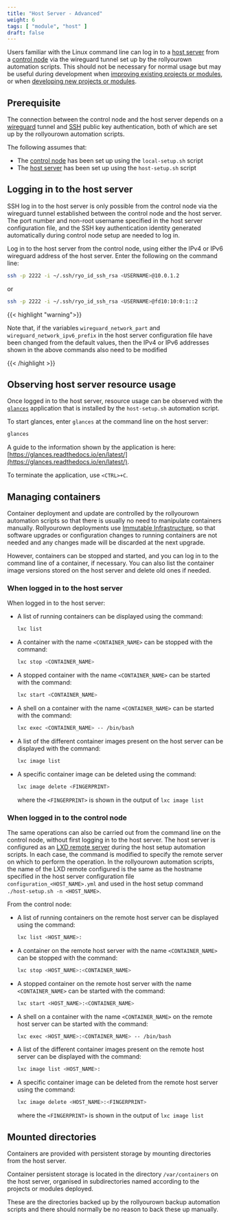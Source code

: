 ```yaml
---
title: "Host Server - Advanced"
weight: 6
tags: [ "module", "host" ]
draft: false
---
```

<!--
SPDX-FileCopyrightText: 2022 Wilfred Nicoll <xyzroller@rollyourown.xyz>
SPDX-License-Identifier: CC-BY-SA-4.0
-->

Users familiar with the Linux command line can log in to a [host server](/rollyourown/how_to_use/host_server) from a [control node](/rollyourown/how_to_use/control_node) via the wireguard tunnel set up by the rollyourown automation scripts. This should not be necessary for normal usage but may be useful during development when [improving existing projects or modules](/collaborate/existing_projects_and_modules), or when [developing new projects or modules](/collaborate/new_projects_and_modules).

<!--more-->

## Prerequisite

The connection between the control node and the host server depends on a [wireguard](https://www.wireguard.com/) tunnel and [SSH](https://en.wikipedia.org/wiki/Secure_Shell) public key authentication, both of which are set up by the rollyourown automation scripts.

 The following assumes that:

- The [control node](/rollyourown/projects/control_node/) has been set up using the `local-setup.sh` script
- The [host server](/rollyourown/projects/host_server/) has been set up using the `host-setup.sh` script

## Logging in to the host server

SSH log in to the host server is only possible from the control node via the wireguard tunnel established between the control node and the host server. The port number and non-root username specified in the host server configuration file, and the SSH key authentication identity generated automatically during control node setup are needed to log in.

Log in to the host server from the control node, using either the IPv4 or IPv6 wireguard address of the host server. Enter the following on the command line:

```bash
ssh -p 2222 -i ~/.ssh/ryo_id_ssh_rsa <USERNAME>@10.0.1.2
```

or

```bash
ssh -p 2222 -i ~/.ssh/ryo_id_ssh_rsa <USERNAME>@fd10:10:0:1::2
```

{{< highlight "warning">}}

Note that, if the variables `wireguard_network_part` and `wireguard_network_ipv6_prefix` in the host server configuration file have been changed from the default values, then the IPv4 or IPv6 addresses shown in the above commands also need to be modified

{{< /highlight >}}

## Observing host server resource usage

Once logged in to the host server, resource usage can be observed with the [`glances`](https://nicolargo.github.io/glances/) application that is installed by the `host-setup.sh` automation script.

To start glances, enter `glances` at the command line on the host server:

```bash
glances
```

A guide to the information shown by the application is here: [https://glances.readthedocs.io/en/latest/](https://glances.readthedocs.io/en/latest/).

To terminate the application, use `<CTRL>+C`.

## Managing containers

Container deployment and update are controlled by the rollyourown automation scripts so that there is usually no need to manipulate containers manually. Rollyourown deployments use [Immutable Infrastructure](https://www.hashicorp.com/resources/what-is-mutable-vs-immutable-infrastructure), so that software upgrades or configuration changes to running containers are not needed and any changes made will be discarded at the next upgrade.

However, containers can be stopped and started, and you can log in to the command line of a container, if necessary. You can also list the container image versions stored on the host server and delete old ones if needed.

### When logged in to the host server

When logged in to the host server:

- A list of running containers can be displayed using the command:

    ```bash
    lxc list
    ```

- A container with the name `<CONTAINER_NAME>` can be stopped with the command:

    ```bash
    lxc stop <CONTAINER_NAME>
    ```

- A stopped container with the name `<CONTAINER_NAME>` can be started with the command:

    ```bash
    lxc start <CONTAINER_NAME>
    ```

- A shell on a container with the name `<CONTAINER_NAME>` can be started with the command:

    ```bash
    lxc exec <CONTAINER_NAME> -- /bin/bash
    ```

- A list of the different container images present on the host server can be displayed with the command:

    ```bash
    lxc image list
    ```

- A specific container image can be deleted using the command:

    ```bash
    lxc image delete <FINGERPRINT>
    ```

  where the `<FINGERPRINT>` is shown in the output of `lxc image list`

### When logged in to the control node

The same operations can also be carried out from the command line on the control node, without first logging in to the host server. The host server is configured as an [LXD remote server](https://linuxcontainers.org/lxd/docs/master/remotes/) during the host setup automation scripts. In each case, the command is modified to specify the remote server on which to perform the operation. In the rollyourown automation scripts, the name of the LXD remote configured is the same as the hostname specified in the host server configuration file `configuration_<HOST_NAME>.yml` and used in the host setup command `./host-setup.sh -n <HOST_NAME>`.

From the control node:

- A list of running containers on the remote host server can be displayed using the command:

    ```bash
    lxc list <HOST_NAME>:
    ```

- A container on the remote host server with the name `<CONTAINER_NAME>` can be stopped with the command:

    ```bash
    lxc stop <HOST_NAME>:<CONTAINER_NAME>
    ```

- A stopped container on the remote host server with the name `<CONTAINER_NAME>` can be started with the command:

    ```bash
    lxc start <HOST_NAME>:<CONTAINER_NAME>
    ```

- A shell on a container with the name `<CONTAINER_NAME>` on the remote host server can be started with the command:

    ```bash
    lxc exec <HOST_NAME>:<CONTAINER_NAME> -- /bin/bash
    ```

- A list of the different container images present on the remote host server can be displayed with the command:

    ```bash
    lxc image list <HOST_NAME>:
    ```

- A specific container image can be deleted from the remote host server using the command:

    ```bash
    lxc image delete <HOST_NAME>:<FINGERPRINT>
    ```

  where the `<FINGERPRINT>` is shown in the output of `lxc image list`

## Mounted directories

Containers are provided with persistent storage by mounting directories from the host server.

Container persistent storage is located in the directory `/var/containers` on the host server, organised in subdirectories named according to the projects or modules deployed.

These are the directories backed up by the rollyourown backup automation scripts and there should normally be no reason to back these up manually.
